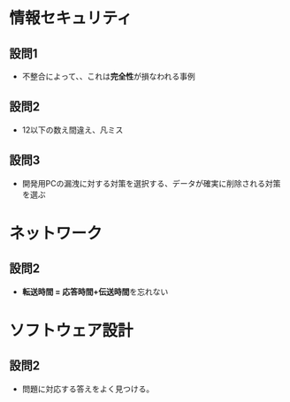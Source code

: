# 情報セキュリティ
## 設問1
- 不整合によって、、これは**完全性**が損なわれる事例
## 設問2
- 12以下の数え間違え、凡ミス
## 設問3
- 開発用PCの漏洩に対する対策を選択する、データが確実に削除される対策を選ぶ

# ネットワーク
## 設問2
- **転送時間 = 応答時間+伝送時間**を忘れない

# ソフトウェア設計
## 設問2
- 問題に対応する答えをよく見つける。